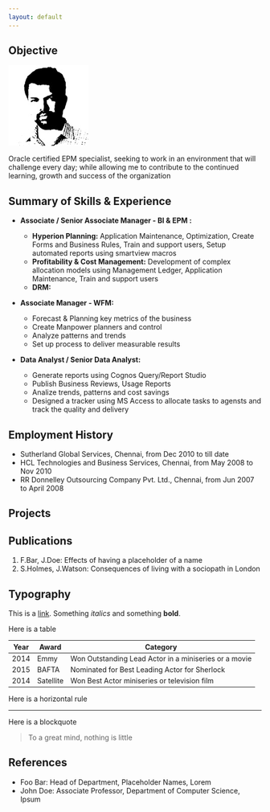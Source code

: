 ```yaml
---
layout: default
---
```


## Objective

<img class="profile-picture" src="anbu.jpg">

Oracle certified EPM specialist, seeking to work in an environment that will challenge every day; while allowing me to contribute to the continued learning, growth and success of the organization

## Summary of Skills & Experience

- **Associate / Senior Associate Manager - BI & EPM :**
  - **Hyperion Planning:** Application Maintenance, Optimization, Create Forms and Business Rules, Train and support users, Setup automated reports using smartview macros
  - **Profitability & Cost Management:** Development of complex allocation models using Management Ledger, Application Maintenance, Train and support users
  - **DRM:** 

- **Associate Manager - WFM:**
  - Forecast & Planning key metrics of the business
  - Create Manpower planners and control
  - Analyze patterns and trends
  - Set up process to deliver measurable results

- **Data Analyst / Senior Data Analyst:**
  - Generate reports using Cognos Query/Report Studio
  - Publish Business Reviews, Usage Reports
  - Analize trends, patterns and cost savings
  - Designed a tracker using MS Access to allocate tasks to agensts and track the quality and delivery


## Employment History

- Sutherland Global Services, Chennai, from Dec 2010 to till date
- HCL Technologies and Business Services, Chennai, from May 2008 to Nov 2010
- RR Donnelley Outsourcing Company Pvt. Ltd., Chennai, from Jun 2007 to April 2008

## Projects 

## Publications

1. F.Bar, J.Doe: Effects of having a placeholder of a name
2. S.Holmes, J.Watson: Consequences of living with a sociopath in London

## Typography

This is a [link](http://google.com). Something *italics* and something **bold**.

Here is a table

Year | Award | Category
-----|-------|--------
2014 | Emmy  | Won Outstanding Lead Actor in a miniseries or a movie
2015 | BAFTA | Nominated for Best Leading Actor for Sherlock
2014 | Satellite | Won Best Actor miniseries or television film

Here is a horizontal rule

---

Here is a blockquote

> To a great mind, nothing is little

## References

* Foo Bar: Head of Department, Placeholder Names, Lorem
* John Doe: Associate Professor, Department of Computer Science, Ipsum
